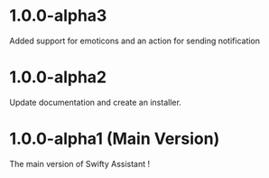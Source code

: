 # 1.0.0-alpha3

Added support for emoticons and an action for sending notification

# 1.0.0-alpha2

Update documentation and create an installer.

# 1.0.0-alpha1 (Main Version)
The main version of Swifty Assistant !

